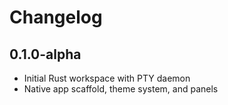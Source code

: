 # Changelog

## 0.1.0-alpha
- Initial Rust workspace with PTY daemon
- Native app scaffold, theme system, and panels
